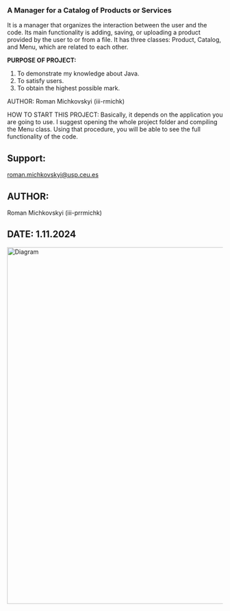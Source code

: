 ### A Manager for a Catalog of Products or Services

It is a manager that organizes the interaction between the user and the code. Its main functionality is adding, saving, or uploading a product provided by the user to or from a file. It has three classes: Product, Catalog, and Menu, which are related to each other. 

**PURPOSE OF PROJECT:**

1. To demonstrate my knowledge about Java.
2. To satisfy users.
3. To obtain the highest possible mark.




AUTHOR: Roman Michkovskyi (iii-rmichk)

HOW TO START THIS PROJECT: Basically, it depends on the application you are going to use. I suggest opening the whole project folder and compiling the Menu class. Using that procedure, you will be able to see the full functionality of the code.

## Support:
roman.michkovskyi@usp.ceu.es
## AUTHOR: 
Roman Michkovskyi (iii-prrmichk)
## DATE: 1.11.2024
<img width="832" alt="Diagram" src="https://github.com/user-attachments/assets/00d46c2d-f90f-4a33-937d-6d35a9fa31c4">
